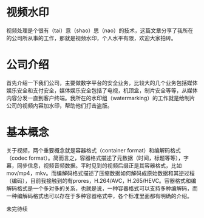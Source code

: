 # 视频水印

视频处理是个很有（tai）意（shao）思（nao）的技术，这篇文章分享了我所在的公司所从事的工作，那就是视频水印，个人水平有限，欢迎大家拍砖。

# 公司介绍

首先介绍一下我们公司，主要做数字平台的安全业务，比较大的几个业务包括媒体娱乐安全和支付安全，媒体娱乐安全包括了电视，机顶盒，制片安全等等，从媒体内容分发一直到客户终端。我所在的水印组（watermarking）的工作就是给制片公司的视频内容加水印，帮助他们打击盗版。

# 基本概念

关于视频，两个重要概念就是容器格式（container format）和编解码格式（codec format）。简而言之，容器格式描述了元数据（时间，标题等等），字幕，同步信息，视频音频数据。平时见到的视频后缀正是其容器格式，比如mov/mp4，mkv。而编解码格式描述了压缩数据如何解码成原始数据和其逆过程（编码），目前我接触到的有prores，H.264/AVC，H.265/HEVC。容器格式和编解码格式是一个多对多的关系，也就是说，一种容器格式可以支持多种编解码，而一种编解码格式也可以存在于多种容器格式中，各个标准里面都有明确的介绍。


未完待续
